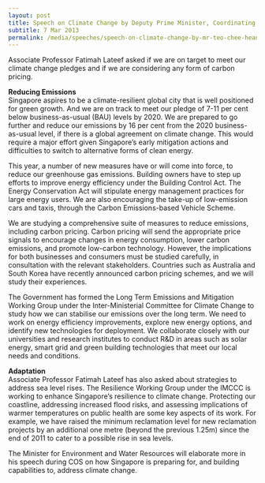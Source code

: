 ```yaml
---
layout: post
title: Speech on Climate Change by Deputy Prime Minister, Coordinating Minister for National Security and Minister for Home Affairs Teo Chee Hean at the Committee of Supply Debate
subtitle: 7 Mar 2013
permalink: /media/speeches/speech-on-climate-change-by-mr-teo-chee-hean-deputy-prime-minister-coordinating-minister-for-national-security-and-minister-for-home-affairs-at-the-committee-of-supply-debate-7-march-2013
---
```



Associate Professor Fatimah Lateef asked if we are on target to meet our climate change pledges and if we are considering any form of carbon pricing.

**Reducing Emissions**  
Singapore aspires to be a climate-resilient global city that is well positioned for green growth. And we are on track to meet our pledge of 7-11 per cent below business-as-usual (BAU) levels by 2020. We are prepared to go further and reduce our emissions by 16 per cent from the 2020 business-as-usual level, if there is a global agreement on climate change. This would require a major effort given Singapore’s early mitigation actions and difficulties to switch to alternative forms of clean energy.

This year, a number of new measures have or will come into force, to reduce our greenhouse gas emissions. Building owners have to step up efforts to improve energy efficiency under the Building Control Act. The Energy Conservation Act will stipulate energy management practices for large energy users. We are also encouraging the take-up of low-emission cars and taxis, through the Carbon Emissions-based Vehicle Scheme.

We are studying a comprehensive suite of measures to reduce emissions, including carbon pricing. Carbon pricing will send the appropriate price signals to encourage changes in energy consumption, lower carbon emissions, and promote low-carbon technology. However, the implications for both businesses and consumers must be studied carefully, in consultation with the relevant stakeholders. Countries such as Australia and South Korea have recently announced carbon pricing schemes, and we will study their experiences.

The Government has formed the Long Term Emissions and Mitigation Working Group under the Inter-Ministerial Committee for Climate Change to study how we can stabilise our emissions over the long term. We need to work on energy efficiency improvements, explore new energy options, and identify new technologies for deployment. We collaborate closely with our universities and research institutes to conduct R&D in areas such as solar energy, smart grid and green building technologies that meet our local needs and conditions.

**Adaptation**  
Associate Professor Fatimah Lateef has also asked about strategies to address sea level rises. The Resilience Working Group under the IMCCC is working to enhance Singapore’s resilience to climate change. Protecting our coastline, addressing increased flood risks, and assessing implications of warmer temperatures on public health are some key aspects of its work. For example, we have raised the minimum reclamation level for new reclamation projects by an additional one metre (beyond the previous 1.25m) since the end of 2011 to cater to a possible rise in sea levels.

The Minister for Environment and Water Resources will elaborate more in his speech during COS on how Singapore is preparing for, and building capabilities to, address climate change.
